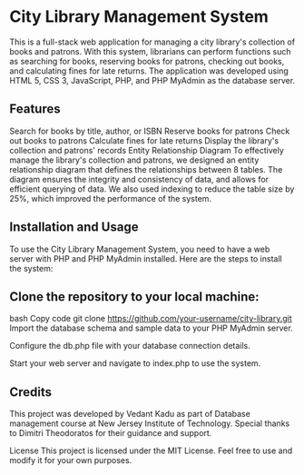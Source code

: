 # City Library Management System

This is a full-stack web application for managing a city library's collection of books and patrons. With this system, librarians can perform functions such as searching for books, reserving books for patrons, checking out books, and calculating fines for late returns. The application was developed using HTML 5, CSS 3, JavaScript, PHP, and PHP MyAdmin as the database server.

## Features
Search for books by title, author, or ISBN
Reserve books for patrons
Check out books to patrons
Calculate fines for late returns
Display the library's collection and patrons' records
Entity Relationship Diagram
To effectively manage the library's collection and patrons, we designed an entity relationship diagram that defines the relationships between 8 tables. The diagram ensures the integrity and consistency of data, and allows for efficient querying of data. We also used indexing to reduce the table size by 25%, which improved the performance of the system.


## Installation and Usage
To use the City Library Management System, you need to have a web server with PHP and PHP MyAdmin installed. Here are the steps to install the system:

## Clone the repository to your local machine:
bash
Copy code
git clone https://github.com/your-username/city-library.git
Import the database schema and sample data to your PHP MyAdmin server.

Configure the db.php file with your database connection details.

Start your web server and navigate to index.php to use the system.

## Credits
This project was developed by Vedant Kadu as part of Database management course at New Jersey Institute of Technology.  Special thanks to Dimitri Theodoratos for their guidance and support.

License
This project is licensed under the MIT License. Feel free to use and modify it for your own purposes.




